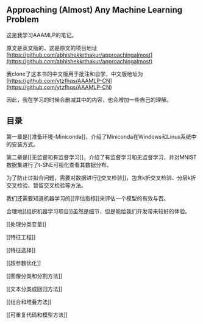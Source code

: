 ## Approaching (Almost) Any Machine Learning Problem

这是我学习AAAMLP的笔记。

原文是英文版的，这是原文的项目地址[https://github.com/abhishekkrthakur/approachingalmost](https://github.com/abhishekkrthakur/approachingalmost)

我clone了这本书的中文版用于批注和自学，中文版地址为[https://github.com/ytzfhqs/AAAMLP-CN](https://github.com/ytzfhqs/AAAMLP-CN)

因此，我在学习的时候会删减其中的内容，也会增加一些自己的理解。

## 目录

第一章是[[准备环境-Miniconda]]，介绍了Miniconda在Windows和Linux系统中的安装方式。

第二章是[[无监督和有监督学习]]，介绍了有监督学习和无监督学习，并对MNIST数据集进行了t-SNE可视化查看其数据分布。

为了防止过拟合问题，需要对数据进行[[交叉检验]]，包含k折交叉检验、分层k折交叉检验、暂留交叉检验等方法。

我们还需要知道机器学习的[[评估指标]]来评估一个模型的有效与否。

合理地[[组织机器学习项目]]虽然是细节，但是能给我们开发带来较好的体验。

[[处理分类变量]]

[[特征工程]]

[[特征选择]]

[[超参数优化]]

[[图像分类和分割方法]]

[[文本分类或回归方法]]

[[组合和堆叠方法]]

[[可重复代码和模型方法]]
